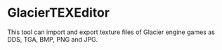 # GlacierTEXEditor
This tool can import and export texture files of Glacier engine games as DDS, TGA, BMP, PNG and JPG.
